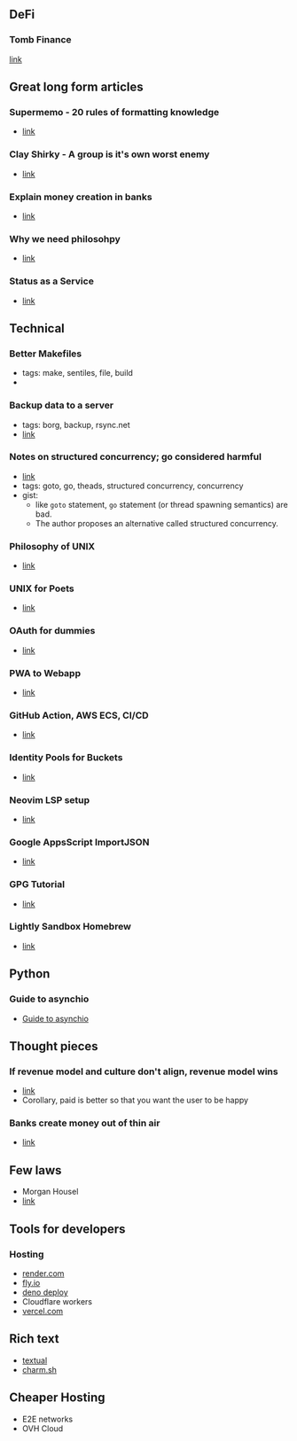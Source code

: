 ## DeFi

### Tomb Finance
[link](https://medium.com/@bonnotguillaume/defi-tomb-finance-ftm-on-steroids-with-farming-auto-compounding-using-grim-finance-9b40bb57c108)

## Great long form articles

### Supermemo - 20 rules of formatting knowledge
- [link](super-memory.com/articles/20rules.htm)

### Clay Shirky - A group is it's own worst enemy
- [link](https://www.gwern.net/docs/technology/2005-shirky-agroupisitsownworstenemy.pdf)

### Explain money creation in banks
- [link](https://www.attejuvonen.fi/money-out-of-thin-air/)

### Why we need philosohpy
- [link](https://markmanson.net/why-we-all-need-philosophy)

### Status as a Service
- [link](https://www.eugenewei.com/blog/2019/2/19/status-as-a-service)

## Technical

### Better Makefiles
- tags: make, sentiles, file, build
- [link]:(https://tech.davis-hansson.com/p/make/)

### Backup data to a server
- tags: borg, backup, rsync.net
- [link](https://magnusson.io/post/backups/)

### Notes on structured concurrency; go considered harmful
- [link](https://vorpus.org/blog/notes-on-structured-concurrency-or-go-statement-considered-harmful/)
- tags: goto, go, theads, structured concurrency, concurrency
- gist:
    - like `goto` statement, `go` statement (or thread spawning semantics) are bad.
    - The author proposes an alternative called structured concurrency.

### Philosophy of UNIX
- [link](https://homepage.cs.uri.edu/~thenry/resources/unix_art/ch01s06.html)

### UNIX for Poets
- [link](web.stanford.edu/class/cs124/kwc-unix-for-poets.pdf)

### OAuth for dummies
- [link](https://marktrapp.com/blog/2009/09/17/oauth-dummies/)

### PWA to Webapp
- [link](https://www.simicart.com/blog/pwa-app-stores/)

### GitHub Action, AWS ECS, CI/CD
- [link](https://medium.com/javascript-in-plain-english/deploy-your-node-app-to-aws-container-service-via-github-actions-build-a-pipeline-c114adeb8903)

### Identity Pools for Buckets
- [link](https://haydnjmorris.medium.com/uploading-photos-to-aws-s3-getting-started-with-cognito-and-iam-c96ba5b5496d)

### Neovim LSP setup
- [link](https://www.integralist.co.uk/posts/neovim/)

### Google AppsScript ImportJSON
- [link](https://blog.coingecko.com/import-coingecko-cryptocurrency-data-into-google-sheets/)

### GPG Tutorial
- [link](https://danielpecos.com/2019/03/30/how-to-rotate-your-openpgp-gnupg-keys/)

### Lightly Sandbox Homebrew
- [link](https://gist.github.com/pudquick/29bc95b6c49703992981864e48f8e341)

## Python

### Guide to asynchio
- [Guide to asynchio](https://www.integralist.co.uk/posts/python-asyncio/)

## Thought pieces

### If revenue model and culture don't align, revenue model wins
- [link](https://somehowmanage.com/2020/09/20/revenue-model-not-culture-is-the-dominant-term/)
- Corollary, paid is better so that you want the user to be happy

### Banks create money out of thin air
- [link](https://www.attejuvonen.fiundefined/money-out-of-thin-air/)

## Few laws
- Morgan Housel
- [link](https://www.collaborativefund.com/blog/a-few-rules/)

## Tools for developers

### Hosting
- [render.com](https://render.com)
- [fly.io](https://fly.io)
- [deno deploy](https://deno.com/deploy)
- Cloudflare workers
- [vercel.com](https://vercel.com)

## Rich text
- [textual](https://textual.io)
- [charm.sh](https://charm.sh)

## Cheaper Hosting
- E2E networks
- OVH Cloud


